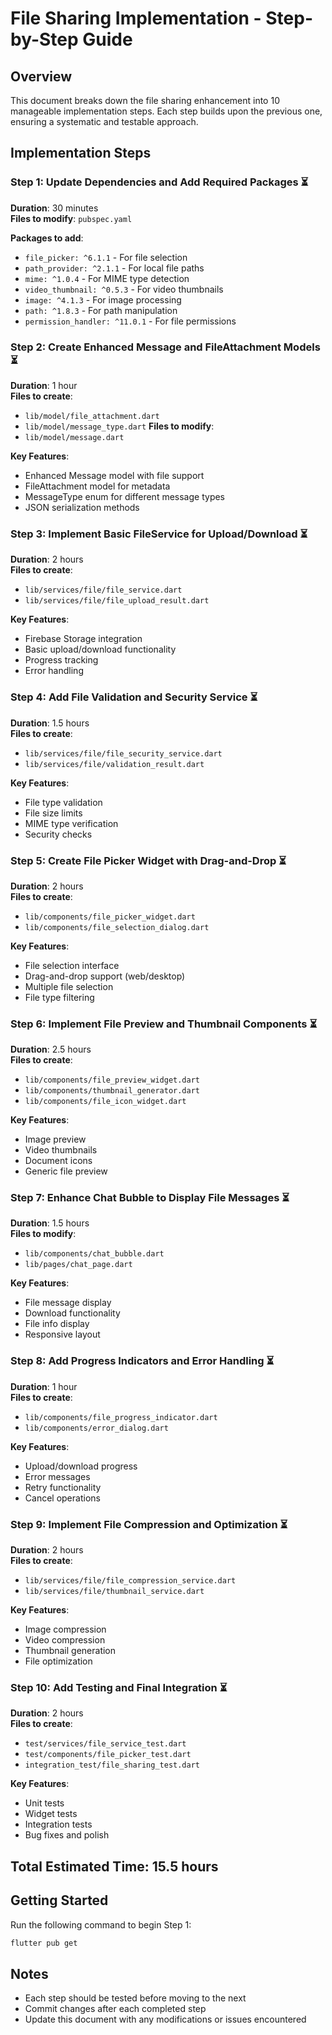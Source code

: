 # File Sharing Implementation - Step-by-Step Guide

## Overview
This document breaks down the file sharing enhancement into 10 manageable implementation steps. Each step builds upon the previous one, ensuring a systematic and testable approach.

## Implementation Steps

### Step 1: Update Dependencies and Add Required Packages ⏳
**Duration**: 30 minutes  
**Files to modify**: `pubspec.yaml`

**Packages to add**:
- `file_picker: ^6.1.1` - For file selection
- `path_provider: ^2.1.1` - For local file paths
- `mime: ^1.0.4` - For MIME type detection
- `video_thumbnail: ^0.5.3` - For video thumbnails
- `image: ^4.1.3` - For image processing
- `path: ^1.8.3` - For path manipulation
- `permission_handler: ^11.0.1` - For file permissions

### Step 2: Create Enhanced Message and FileAttachment Models ⏳
**Duration**: 1 hour  
**Files to create**: 
- `lib/model/file_attachment.dart`
- `lib/model/message_type.dart`
**Files to modify**: 
- `lib/model/message.dart`

**Key Features**:
- Enhanced Message model with file support
- FileAttachment model for metadata
- MessageType enum for different message types
- JSON serialization methods

### Step 3: Implement Basic FileService for Upload/Download ⏳
**Duration**: 2 hours  
**Files to create**: 
- `lib/services/file/file_service.dart`
- `lib/services/file/file_upload_result.dart`

**Key Features**:
- Firebase Storage integration
- Basic upload/download functionality
- Progress tracking
- Error handling

### Step 4: Add File Validation and Security Service ⏳
**Duration**: 1.5 hours  
**Files to create**: 
- `lib/services/file/file_security_service.dart`
- `lib/services/file/validation_result.dart`

**Key Features**:
- File type validation
- File size limits
- MIME type verification
- Security checks

### Step 5: Create File Picker Widget with Drag-and-Drop ⏳
**Duration**: 2 hours  
**Files to create**: 
- `lib/components/file_picker_widget.dart`
- `lib/components/file_selection_dialog.dart`

**Key Features**:
- File selection interface
- Drag-and-drop support (web/desktop)
- Multiple file selection
- File type filtering

### Step 6: Implement File Preview and Thumbnail Components ⏳
**Duration**: 2.5 hours  
**Files to create**: 
- `lib/components/file_preview_widget.dart`
- `lib/components/thumbnail_generator.dart`
- `lib/components/file_icon_widget.dart`

**Key Features**:
- Image preview
- Video thumbnails
- Document icons
- Generic file preview

### Step 7: Enhance Chat Bubble to Display File Messages ⏳
**Duration**: 1.5 hours  
**Files to modify**: 
- `lib/components/chat_bubble.dart`
- `lib/pages/chat_page.dart`

**Key Features**:
- File message display
- Download functionality
- File info display
- Responsive layout

### Step 8: Add Progress Indicators and Error Handling ⏳
**Duration**: 1 hour  
**Files to create**: 
- `lib/components/file_progress_indicator.dart`
- `lib/components/error_dialog.dart`

**Key Features**:
- Upload/download progress
- Error messages
- Retry functionality
- Cancel operations

### Step 9: Implement File Compression and Optimization ⏳
**Duration**: 2 hours  
**Files to create**: 
- `lib/services/file/file_compression_service.dart`
- `lib/services/file/thumbnail_service.dart`

**Key Features**:
- Image compression
- Video compression
- Thumbnail generation
- File optimization

### Step 10: Add Testing and Final Integration ⏳
**Duration**: 2 hours  
**Files to create**: 
- `test/services/file_service_test.dart`
- `test/components/file_picker_test.dart`
- `integration_test/file_sharing_test.dart`

**Key Features**:
- Unit tests
- Widget tests
- Integration tests
- Bug fixes and polish

## Total Estimated Time: 15.5 hours

## Getting Started
Run the following command to begin Step 1:
```bash
flutter pub get
```

## Notes
- Each step should be tested before moving to the next
- Commit changes after each completed step
- Update this document with any modifications or issues encountered
